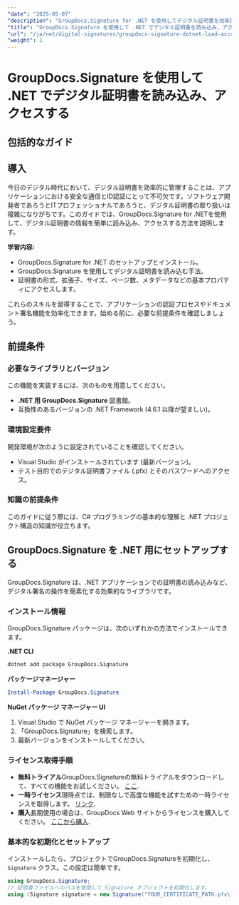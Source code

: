 ```yaml
---
"date": "2025-05-07"
"description": "GroupDocs.Signature for .NET を使用してデジタル証明書を効率的に読み込み、アクセスする方法を学びましょう。このステップバイステップガイドで、アプリケーションのセキュリティ機能を強化しましょう。"
"title": "GroupDocs.Signature を使用して .NET でデジタル証明書を読み込み、アクセスする包括的なガイド"
"url": "/ja/net/digital-signatures/groupdocs-signature-dotnet-load-access-digital-certificates/"
"weight": 1
---
```


# GroupDocs.Signature を使用して .NET でデジタル証明書を読み込み、アクセスする
## 包括的なガイド

## 導入
今日のデジタル時代において、デジタル証明書を効率的に管理することは、アプリケーションにおける安全な通信とID認証にとって不可欠です。ソフトウェア開発者であろうとITプロフェッショナルであろうと、デジタル証明書の取り扱いは複雑になりがちです。このガイドでは、GroupDocs.Signature for .NETを使用して、デジタル証明書の情報を簡単に読み込み、アクセスする方法を説明します。

**学習内容:**
- GroupDocs.Signature for .NET のセットアップとインストール。
- GroupDocs.Signature を使用してデジタル証明書を読み込む手法。
- 証明書の形式、拡張子、サイズ、ページ数、メタデータなどの基本プロパティにアクセスします。

これらのスキルを習得することで、アプリケーションの認証プロセスやドキュメント署名機能を効率化できます。始める前に、必要な前提条件を確認しましょう。

## 前提条件
### 必要なライブラリとバージョン
この機能を実装するには、次のものを用意してください。
- **.NET 用 GroupDocs.Signature** 図書館。
- 互換性のあるバージョンの .NET Framework (4.6.1 以降が望ましい)。

### 環境設定要件
開発環境が次のように設定されていることを確認してください。
- Visual Studio がインストールされています (最新バージョン)。
- テスト目的でのデジタル証明書ファイル (.pfx) とそのパスワードへのアクセス。

### 知識の前提条件
このガイドに従う際には、C# プログラミングの基本的な理解と .NET プロジェクト構造の知識が役立ちます。 

## GroupDocs.Signature を .NET 用にセットアップする
GroupDocs.Signature は、.NET アプリケーションでの証明書の読み込みなど、デジタル署名の操作を簡素化する効果的なライブラリです。

### インストール情報
GroupDocs.Signature パッケージは、次のいずれかの方法でインストールできます。

**.NET CLI**
```bash
dotnet add package GroupDocs.Signature
```

**パッケージマネージャー**
```powershell
Install-Package GroupDocs.Signature
```

**NuGet パッケージ マネージャー UI**
1. Visual Studio で NuGet パッケージ マネージャーを開きます。
2. 「GroupDocs.Signature」を検索します。
3. 最新バージョンをインストールしてください。

### ライセンス取得手順
- **無料トライアル**GroupDocs.Signatureの無料トライアルをダウンロードして、すべての機能をお試しください。 [ここ](https://releases。groupdocs.com/signature/net/).
- **一時ライセンス**現時点では、制限なしで高度な機能を試すための一時ライセンスを取得します。 [リンク](https://purchase。groupdocs.com/temporary-license/).
- **購入**長期使用の場合は、GroupDocs Web サイトからライセンスを購入してください。 [ここから購入](https://purchase。groupdocs.com/buy).

### 基本的な初期化とセットアップ
インストールしたら、プロジェクトでGroupDocs.Signatureを初期化し、 `Signature` クラス。この設定は簡単です。

```csharp
using GroupDocs.Signature;
// 証明書ファイルへのパスを使用して Signature オブジェクトを初期化します。
using (Signature signature = new Signature("YOUR_CERTIFICATE_PATH.pfx\